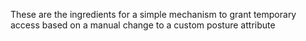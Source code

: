 These are the ingredients for a simple mechanism to grant temporary access based on a manual change to a custom posture attribute
